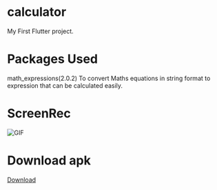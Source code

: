 # calculator

My First Flutter project.

# Packages Used
math_expressions(2.0.2)
    To convert Maths equations in string format to expression that can be calculated easily.

# ScreenRec
![GIF](https://user-images.githubusercontent.com/54953233/109214098-6b7d9b80-77d7-11eb-9fe8-efd4e40a45c9.gif)

# Download apk
<a href=#>Download</a>